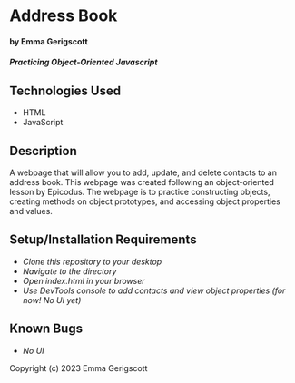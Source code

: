 # Address Book

#### by Emma Gerigscott

#### _Practicing Object-Oriented Javascript_

## Technologies Used

* HTML
* JavaScript

## Description

A webpage that will allow you to add, update, and delete contacts to an address book. This webpage was created following an object-oriented lesson by Epicodus. The webpage is to practice constructing objects, creating methods on object prototypes, and accessing object properties and values.

## Setup/Installation Requirements

* _Clone this repository to your desktop_
* _Navigate to the directory_
* _Open index.html in your browser_
* _Use DevTools console to add contacts and view object properties (for now! No UI yet)_

## Known Bugs

* _No UI_

Copyright (c) 2023 Emma Gerigscott